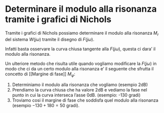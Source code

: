 # Determinare il modulo alla risonanza tramite i grafici di Nichols

Tramite i grafici di Nichols possiamo determinare il modulo alla risonanza $M_r$﻿ del sistema $W(j\omega)$﻿ tramite il disegno di $F(j\omega)$﻿.

Infatti basta osservare la curva chiusa tangente alla $F(j\omega)$﻿, questa ci dara’ il modulo alla risonanza.

Un ulteriore metodo che risulta utile quando vogliamo modificare la $F(j\omega)$﻿ in modo che ci da un certo modulo alla risonanza e’ il seguente che sfrutta il concetto di [[Margine di fase]] $M_\varphi$﻿:

1. Determiniamo il modulo alla risonanza che vogliamo (esempio 2dB)
2. Prendiamo la curva chiusa che ha valore 2dB e vediamo la fase nel punto in cui la curva interseca l’asse 0dB. (esempio: -130 gradi)
3. Troviamo cosi il margine di fase che soddisfa quel modulo alla risonanza (esempio $-130+180=50$﻿ gradi).
